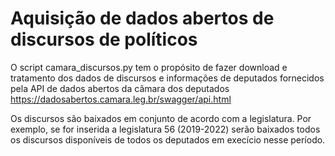 # Aquisição de dados abertos de discursos de políticos

O script camara_discursos.py tem o propósito de fazer download e tratamento dos dados de discursos e informações de deputados fornecidos pela API de dados abertos da câmara dos deputados <https://dadosabertos.camara.leg.br/swagger/api.html>

Os discursos são baixados em conjunto de acordo com a legislatura. Por exemplo, se for inserida a legislatura 56 (2019-2022) serão baixados todos os discursos disponíveis de todos os deputados em execício nesse período.
